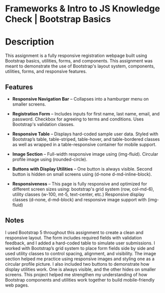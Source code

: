 # Frameworks & Intro to JS Knowledge Check | Bootstrap Basics

# Description
This assignment is a fully responsive registration webpage built using Bootstrap basics, utilities, forms, and components. This assignment was meant to demonstrate the use of Bootstrap's layout system, components, utilities, forms, and responsive features.

## Features

-   **Responsive Navigation Bar** – Collapses into a hamburger menu on smaller screens. 
    
-   **Registration Form** – Includes inputs for first name, last name, email, and password. Checkbox for agreeing to terms and conditions. Uses Bootstrap's validation classes.
    
-   **Responsive Table** – Displays hard-coded sample user data. Styled with Bootstrap’s table, table-striped, table-hover, and table-bordered classes as well as wrapped in a table-responsive container for mobile support.
    
-   **Image Section** – Full-width responsive image using (img-fluid). Circular profile image using (rounded-circle).
    
-   **Buttons with Display Utilities** – One button is always visible. Second button is hidden on small screens using (d-none d-md-inline-block).
    
-   **Responsiveness** – This page is fully responsive and optimized for different screen sizes using: bootstrap's grid system (row, col-md-6), utility classes (w-100, mt-5, text-center, etc.) Responsive display classes (d-none, d-md-block) and responsive image support with (img-fluid)
 

## Notes

I used Bootstrap 5 throughout this assignment to create a clean and responsive layout. The form includes required fields with validation feedback, and I added a hard-coded table to simulate user submissions. I worked with Bootstrap’s grid system to place form fields side by side and used utility classes to control spacing, alignment, and visibility. The image section helped me practice using responsive images and styling one as a circular profile picture. I also included two buttons to demonstrate how display utilities work. One is always visible, and the other hides on smaller screens. This project helped me strengthen my understanding of how Bootstrap components and utilities work together to build mobile-friendly web pages.
